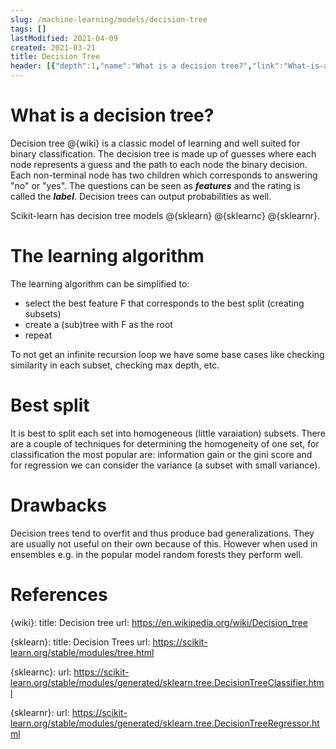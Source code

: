 ```yaml
---
slug: /machine-learning/models/decision-tree
tags: []
lastModified: 2021-04-09
created: 2021-03-21
title: Decision Tree
header: [{"depth":1,"name":"What is a decision tree?","link":"What-is-a-decision-tree?"},{"depth":1,"name":"The learning algorithm","link":"The-learning-algorithm"},{"depth":1,"name":"Best split","link":"Best-split"},{"depth":1,"name":"Drawbacks","link":"Drawbacks"},{"depth":1,"name":"References","link":"References"}]
---
```


# What is a decision tree?

Decision tree @{wiki} is a classic model of learning and well suited for binary classification. The decision tree is made up of guesses where each node represents a guess and the path to each node the binary decision. Each non-terminal node has two children which corresponds to answering "no" or "yes". The questions can be seen as **_features_** and the rating is called the **_label_**. Decision trees can output probabilities as well.

Scikit-learn has decision tree models @{sklearn} @{sklearnc} @{sklearnr}.


# The learning algorithm

The learning algorithm can be simplified to:

- select the best feature F that corresponds to the best split (creating subsets)
- create a (sub)tree with F as the root
- repeat

To not get an infinite recursion loop we have some base cases like checking similarity in each subset, checking max depth, etc.

# Best split

It is best to split each set into homogeneous (little varaiation) subsets. There are a couple of techniques for determining the homogeneity of one set, for classification the most popular are: information gain or the gini score and for regression we can consider the variance (a subset with small variance).

# Drawbacks
Decision trees tend to overfit and thus produce bad generalizations. They are usually not useful on their own because of this. However when used in ensembles e.g. in the popular model random forests they perform well.

# References
{wiki}:
    title: Decision tree
    url: https://en.wikipedia.org/wiki/Decision_tree

{sklearn}:
    title: Decision Trees
    url: https://scikit-learn.org/stable/modules/tree.html

{sklearnc}:
    url: https://scikit-learn.org/stable/modules/generated/sklearn.tree.DecisionTreeClassifier.html

{sklearnr}:
    url: https://scikit-learn.org/stable/modules/generated/sklearn.tree.DecisionTreeRegressor.html
